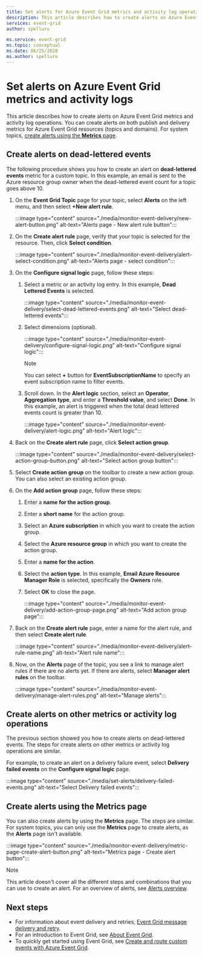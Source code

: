 ```yaml
---
title: Set alerts for Azure Event Grid metrics and activity log operations
description: This article describes how to create alerts on Azure Event Grid metrics and activity log operations. 
services: event-grid
author: spelluru

ms.service: event-grid
ms.topic: conceptual
ms.date: 06/25/2020
ms.author: spelluru
---
```


# Set alerts on Azure Event Grid metrics and activity logs
This article describes how to create alerts on Azure Event Grid metrics and activity log operations. You can create alerts on both publish and delivery metrics for Azure Event Grid resources (topics and domains). For system topics, [create alerts using the **Metrics** page](#create-alerts-using-the-metrics-page).

## Create alerts on dead-lettered events
The following procedure shows you how to create an alert on **dead-lettered events** metric for a custom topic. In this example, an email is sent to the Azure resource group owner when the dead-lettered event count for a topic goes above 10. 

1. On the **Event Grid Topic** page for your topic, select **Alerts** on the left menu, and then select **+New alert rule**. 

    :::image type="content" source="./media/monitor-event-delivery/new-alert-button.png" alt-text="Alerts page - New alert rule button":::
2. On the **Create alert rule** page, verify that your topic is selected for the resource. Then, click **Select condition**. 

    :::image type="content" source="./media/monitor-event-delivery/alert-select-condition.png" alt-text="Alerts page - select condition":::    
3. On the **Configure signal logic** page, follow these steps:
    1. Select a metric or an activity log entry. In this example, **Dead Lettered Events** is selected. 

        :::image type="content" source="./media/monitor-event-delivery/select-dead-lettered-events.png" alt-text="Select dead-lettered events":::        
    2. Select dimensions (optional). 
        
        :::image type="content" source="./media/monitor-event-delivery/configure-signal-logic.png" alt-text="Configure signal logic":::        

        > [!NOTE]
        > You can select **+** button for **EventSubscriptionName** to specify an event subscription name to filter events. 
    3. Scroll down. In the **Alert logic** section, select an **Operator**, **Aggregation type**, and enter a **Threshold value**, and select **Done**. In this example, an alert is triggered when the total dead lettered events count is greater than 10. 
    
        :::image type="content" source="./media/monitor-event-delivery/alert-logic.png" alt-text="Alert logic":::                
4. Back on the **Create alert rule** page, click **Select action group**.

    :::image type="content" source="./media/monitor-event-delivery/select-action-group-button.png" alt-text="Select action group button":::
5. Select **Create action group** on the toolbar to create a new action group. You can also select an existing action group.        
6. On the **Add action group** page, follow these steps:
    1. Enter a **name for the action group**.
    1. Enter a **short name** for the action group.
    1. Select an **Azure subscription** in which you want to create the action group.
    1. Select the **Azure resource group** in which you want to create the action group.
    1. Enter a **name for the action**. 
    1. Select the **action type**. In this example, **Email Azure Resource Manager Role** is selected, specifically the **Owners** role. 
    1. Select **OK** to close the page. 
    
        :::image type="content" source="./media/monitor-event-delivery/add-action-group-page.png" alt-text="Add action group page":::                   
7. Back on the **Create alert rule** page, enter a name for the alert rule, and then select **Create alert rule**.

    :::image type="content" source="./media/monitor-event-delivery/alert-rule-name.png" alt-text="Alert rule name":::  
8. Now, on the **Alerts** page of the topic, you see a link to manage alert rules if there are no alerts yet. If there are alerts, select **Manager alert rules** on the toolbar.  

    :::image type="content" source="./media/monitor-event-delivery/manage-alert-rules.png" alt-text="Manage alerts":::

## Create alerts on other metrics or activity log operations
The previous section showed you how to create alerts on dead-lettered events. The steps for create alerts on other metrics or activity log operations are similar. 

For example, to create an alert on a delivery failure event, select **Delivery failed events** on the **Configure signal logic** page. 

:::image type="content" source="./media/set-alerts/delivery-failed-events.png" alt-text="Select Delivery failed events":::


## Create alerts using the Metrics page
You can also create alerts by using the **Metrics** page. The steps are similar. For system topics, you can only use the **Metrics** page to create alerts, as the **Alerts** page isn't available. 

:::image type="content" source="./media/monitor-event-delivery/metric-page-create-alert-button.png" alt-text="Metrics page - Create alert button":::   
    

> [!NOTE]
> This article doesn't cover all the different steps and combinations that you can use to create an alert. For an overview of alerts, see [Alerts overview](../azure-monitor/platform/alerts-metric.md).

## Next steps

* For information about event delivery and retries, [Event Grid message delivery and retry](delivery-and-retry.md).
* For an introduction to Event Grid, see [About Event Grid](overview.md).
* To quickly get started using Event Grid, see [Create and route custom events with Azure Event Grid](custom-event-quickstart.md).
